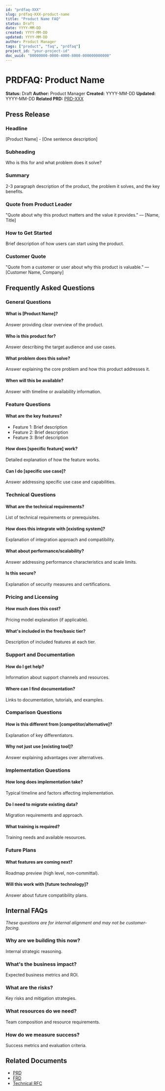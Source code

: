 ```yaml
---
id: "prdfaq-XXX"
slug: prdfaq-XXX-product-name
title: "Product Name FAQ"
status: Draft
date: YYYY-MM-DD
created: YYYY-MM-DD
updated: YYYY-MM-DD
author: Product Manager
tags: ["product", "faq", "prdfaq"]
project_id: "your-project-id"
doc_uuid: "00000000-0000-4000-8000-000000000000"
---
```


# PRDFAQ: Product Name

**Status:** Draft
**Author:** Product Manager
**Created:** YYYY-MM-DD
**Updated:** YYYY-MM-DD
**Related PRD:** [PRD-XXX](./prd-XXX.md)

## Press Release

### Headline

[Product Name] - [One sentence description]

### Subheading

Who is this for and what problem does it solve?

### Summary

2-3 paragraph description of the product, the problem it solves, and the key benefits.

### Quote from Product Leader

"Quote about why this product matters and the value it provides."
— [Name, Title]

### How to Get Started

Brief description of how users can start using the product.

### Customer Quote

"Quote from a customer or user about why this product is valuable."
— [Customer Name, Company]

## Frequently Asked Questions

### General Questions

#### What is [Product Name]?

Answer providing clear overview of the product.

#### Who is this product for?

Answer describing the target audience and use cases.

#### What problem does this solve?

Answer explaining the core problem and how this product addresses it.

#### When will this be available?

Answer with timeline or availability information.

### Feature Questions

#### What are the key features?

- Feature 1: Brief description
- Feature 2: Brief description
- Feature 3: Brief description

#### How does [specific feature] work?

Detailed explanation of how the feature works.

#### Can I do [specific use case]?

Answer addressing specific use case and capabilities.

### Technical Questions

#### What are the technical requirements?

List of technical requirements or prerequisites.

#### How does this integrate with [existing system]?

Explanation of integration approach and compatibility.

#### What about performance/scalability?

Answer addressing performance characteristics and scale limits.

#### Is this secure?

Explanation of security measures and certifications.

### Pricing and Licensing

#### How much does this cost?

Pricing model explanation (if applicable).

#### What's included in the free/basic tier?

Description of included features at each tier.

### Support and Documentation

#### How do I get help?

Information about support channels and resources.

#### Where can I find documentation?

Links to documentation, tutorials, and examples.

### Comparison Questions

#### How is this different from [competitor/alternative]?

Explanation of key differentiators.

#### Why not just use [existing tool]?

Answer explaining advantages over alternatives.

### Implementation Questions

#### How long does implementation take?

Typical timeline and factors affecting implementation.

#### Do I need to migrate existing data?

Migration requirements and approach.

#### What training is required?

Training needs and available resources.

### Future Plans

#### What features are coming next?

Roadmap preview (high level, non-committal).

#### Will this work with [future technology]?

Answer about future compatibility plans.

## Internal FAQs

*These questions are for internal alignment and may not be customer-facing.*

### Why are we building this now?

Internal strategic reasoning.

### What's the business impact?

Expected business metrics and ROI.

### What are the risks?

Key risks and mitigation strategies.

### What resources do we need?

Team composition and resource requirements.

### How do we measure success?

Success metrics and evaluation criteria.

## Related Documents

- [PRD](./prd-XXX.md)
- [FRD](./frd-XXX.md)
- [Technical RFC](../rfcs/rfc-XXX.md)
